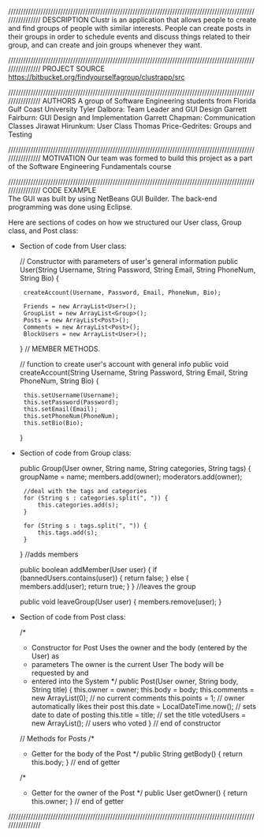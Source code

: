 
////////////////////////////////////////////////////////////////////////////////////////////////////////////////
										    DESCRIPTION
	Clustr is an application that allows people to create and find groups of people with similar interests.
People can create posts in their groups in order to schedule events and discuss things related to their group, 
and can create and join groups whenever they want.

////////////////////////////////////////////////////////////////////////////////////////////////////////////////
										   PROJECT SOURCE
				     	https://bitbucket.org/findyourselfagroup/clustrapp/src
					 					
////////////////////////////////////////////////////////////////////////////////////////////////////////////////
										      AUTHORS
				A group of Software Engineering students from Florida Gulf Coast University 
				 			Tyler Dalbora: Team Leader and GUI Design
							Garrett Fairburn: GUI Design and Implementation
							Garrett Chapman: Communication Classes
							Jirawat Hirunkum: User Class
							Thomas Price-Gedrites: Groups and Testing
		
////////////////////////////////////////////////////////////////////////////////////////////////////////////////
										     MOTIVATION
	Our team was formed to build this project as a part of the Software Engineering Fundamentals course		  
										
////////////////////////////////////////////////////////////////////////////////////////////////////////////////
										 	CODE EXAMPLE	
						  The GUI was built by using NetBeans GUI Builder.
						  The back-end programming was done using Eclipse.
  
  Here are sections of codes on how we structured our User class, Group class, and Post class:
  
 * Section of code from User class:

	// Constructor with parameters of user's general information
	public User(String Username, String Password, String Email, 
	  String PhoneNum, String Bio) {

		createAccount(Username, Password, Email, PhoneNum, Bio);

		Friends = new ArrayList<User>();
		GroupList = new ArrayList<Group>();
		Posts = new ArrayList<Post>();
		Comments = new ArrayList<Post>();
		BlockUsers = new ArrayList<User>();

	}
	// MEMBER METHODS.

	// function to create user's account with general info
	public void createAccount(String Username, String Password, 
	  String Email, String PhoneNum, String Bio) {
	  
		this.setUsername(Username);
		this.setPassword(Password);
		this.setEmail(Email);
		this.setPhoneNum(PhoneNum);
		this.setBio(Bio);
	}

 * Section of code from Group class:

	public Group(User owner, String name, String categories, String tags) {
	        groupName = name;
	        members.add(owner);
	        moderators.add(owner);

        //deal with the tags and categories
        for (String s : categories.split(", ")) {
            this.categories.add(s);
        }

        for (String s : tags.split(", ")) {
            this.tags.add(s);
        }
    }
	//adds members

    public boolean addMember(User user) {
        if (bannedUsers.contains(user)) {
            return false;
        } else {
            members.add(user);
            return true;
        }
    }
	//leaves the group

    public void leaveGroup(User user) {
        members.remove(user);
    }

 * Section of code from Post class:
 
	 /*
	 * Constructor for Post Uses the owner and the body (entered by the User) as
	 * parameters The owner is the current User The body will be requested by and
	 * entered into the System
	 */
	public Post(User owner, String body, String title) {
		this.owner = owner;
		this.body = body;
		this.comments = new ArrayList<Post>(0); // no current comments
		this.points = 1; // owner automatically likes their post
		this.date = LocalDateTime.now(); // sets date to date of posting
		this.title = title; // set the title
		votedUsers = new ArrayList<String>(); // users who voted 
	} // end of constructor

	// Methods for Posts
	/*
	 * Getter for the body of the Post
	 */
	public String getBody() {
		return this.body;
	} // end of getter

	/*
	 * Getter for the owner of the Post
	 */
	public User getOwner() {
		return this.owner;
	} // end of getter
	
////////////////////////////////////////////////////////////////////////////////////////////////////////////////
 
 

